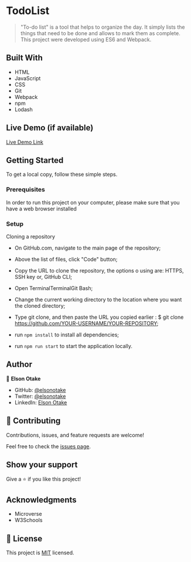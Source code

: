 # TodoList

>"To-do list" is a tool that helps to organize the day. It simply lists the things that need to be done and allows to mark them as complete. 
This project were developed using ES6 and Webpack.


## Built With

- HTML
- JavaScript
- CSS
- Git
- Webpack
- npm
- Lodash


## Live Demo (if available)

[Live Demo Link](https://elsonotake.github.io/TodoList/)


## Getting Started

To get a local copy, follow these simple steps.

### Prerequisites

In order to run this project on your computer, please make sure that you have a web browser installed

### Setup

Cloning a repository

- On GitHub.com, navigate to the main page of the repository;

- Above the list of files, click "Code" button;

- Copy the URL to clone the repository, the options o using are: HTTPS, SSH key or, GitHub CLI;

- Open TerminalTerminalGit Bash;

- Change the current working directory to the location where you want the cloned directory;

- Type git clone, and then paste the URL you copied earlier : $ git clone https://github.com/YOUR-USERNAME/YOUR-REPOSITORY;

- run `npm install` to install all dependencies;

- run `npm run start` to start the application locally.


## Author

👤 **Elson Otake**

- GitHub: [@elsonotake](https://github.com/elsonotake)
- Twitter: [@elsonotake](https://twitter.com/elsonotake)
- LinkedIn: [Elson Otake](https://linkedin.com/in/elson-otake-0b5b9138)


## 🤝 Contributing

Contributions, issues, and feature requests are welcome!

Feel free to check the [issues page](../../issues/).


## Show your support

Give a ⭐️ if you like this project!


## Acknowledgments

- Microverse
- W3Schools


## 📝 License

This project is [MIT](./MIT.md) licensed.
